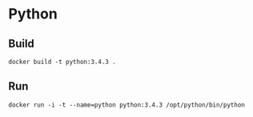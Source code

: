 # Python

## Build

    docker build -t python:3.4.3 .

## Run

    docker run -i -t --name=python python:3.4.3 /opt/python/bin/python
